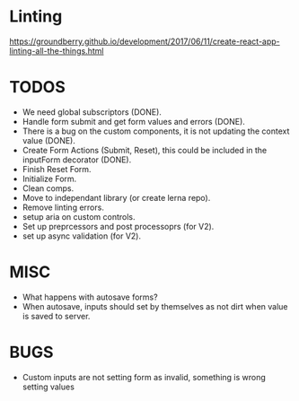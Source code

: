 # Linting
https://groundberry.github.io/development/2017/06/11/create-react-app-linting-all-the-things.html

# TODOS

- We need global subscriptors (DONE).
- Handle form submit and get form values and errors (DONE).
- There is a bug on the custom components, it is not updating the
  context value (DONE).
- Create Form Actions (Submit, Reset), this could be
  included in the inputForm decorator (DONE).
- Finish Reset Form.
- Initialize Form.
- Clean comps.
- Move to independant library (or create lerna repo).
- Remove linting errors.
- setup aria on custom controls.
- Set up preprcessors and post processoprs (for V2).
- set up async validation (for V2).

# MISC

- What happens with autosave forms?
- When autosave, inputs should set by themselves as not dirt when value
  is saved to server.

# BUGS

- Custom inputs are not setting form as invalid, something is wrong
  setting values